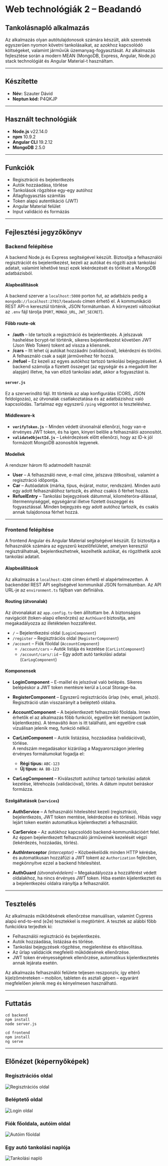 # Web technológiák 2 – Beadandó
## Tankolásnapló alkalmazás
Az alkalmazás olyan autótulajdonosok számára készült, akik szeretnék egyszerűen nyomon követni tankolásaikat, az azokhoz kapcsolódó költségeket, valamint járművük üzemanyag-fogyasztását. Az alkalmazás fejlesztése során a modern MEAN (MongoDB, Express, Angular, Node.js) stack technológiát és Angular Material-t használtam.

---

## Készítette
- **Név:** Szauter Dávid  
- **Neptun kód:** P4QKJP  

---

## Használt technológiák
- **Node.js** v22.14.0
- **npm** 10.9.2
- **Angular CLI** 19.2.12
- **MongoDB** 2.5.0

---

## Funkciók
- Regisztráció és bejelentkezés
- Autók hozzáadása, törlése
- Tankolások rögzítése egy-egy autóhoz
- Átlagfogyasztás számítás
- Token alapú autentikáció (JWT)
- Angular Material felület
- Input validáció és formázás

---

## Fejlesztési jegyzőkönyv

### Backend felépítése

A backend Node.js és Express segítségével készült. Biztosítja a felhasználói regisztrációt és bejelentkezést, kezeli az autókat és rögzíti azok tankolási adatait, valamint lehetővé teszi ezek lekérdezését és törlését a MongoDB adatbázisból.

#### Alapbeállítások
A backend szerver a `localhost:5000` porton fut, az adatbázis pedig a `mongodb://localhost:27017/beadando` címen érhető el. A kommunikáció REST API-n keresztül történik, JSON formátumban. A környezeti változókat az `.env` fájl tárolja (`PORT`, `MONGO_URL`, `JWT_SECRET`).

#### Főbb route-ok

- **/auth** – Ide tartozik a regisztráció és bejelentkezés. A jelszavak hashelése bcrypt-tel történik, sikeres bejelentkezést követően JWT (Json Web Token) tokent ad vissza a kliensnek.
- **/cars** – Itt lehet új autókat hozzáadni (validációval), lekérdezni és törölni. A felhasználó csak a saját járműveihez fér hozzá.
- **/refuel** – Ez kezeli az egyes autókhoz tartozó tankolási bejegyzéseket. A backend számolja a fizetett összeget (az egységár és a megadott liter alapján) illetve, ha van előző tankolási adat, akkor a fogyasztást is.

#### `server.js`
Ez a szerverindító fájl. Itt történik az alap konfigurálás (CORS, JSON feldolgozás), az útvonalak csatlakoztatása és az adatbázishoz való kapcsolódás. Tartalmaz egy egyszerű `/ping` végpontot is teszteléshez.

#### Middleware-k

- **`verifyToken.js`** – Minden védett útvonalnál ellenőrzi, hogy van-e érvényes JWT token, és ha igen, kinyeri belőle a felhasználói azonosítót.
- **`validateObjectId.js`** – Lekérdezések előtt ellenőrzi, hogy az ID-k jól formázott MongoDB azonosítók legyenek.

#### Modellek

A rendszer három fő adatmodellt használ:

- **User** – A felhasználó neve, e-mail címe, jelszava (titkosítva), valamint a regisztráció időpontja.
- **Car** – Autóadatok (márka, típus, évjárat, motor, rendszám). Minden autó egy adott felhasználóhoz tartozik, és ahhoz csakis ő férhet hozzá.
- **RefuelEntry** – Tankolási bejegyzések dátummal, kilométeróra-állással, litermennyiséggel, egységárral illetve fizetett összeggel és fogyasztással. Minden bejegyzés egy adott autóhoz tartozik, és csakis annak tulajdonosa férhet hozzá.

---

### Frontend felépítése

A frontend Angular és Angular Material segítségével készült. Ez biztosítja a felhasználók számára az egyszerű kezelőfelületet, amelyen keresztül regisztrálhatnak, bejelentkezhetnek, kezelhetik autóikat, és rögzíthetik azok tankolási adatait.

#### Alapbeállítások

Az alkalmazás a `localhost:4200` címen érhető el alapértelmezetten. A backenddel REST API segítségével kommunikál JSON formátumban. Az API URL-je az `environment.ts` fájlban van definiálva.

#### Routing (útvonalak)

Az útvonalakat az `app.config.ts`-ben állítottam be. A biztonságos navigációt (token-alapú ellenőrzés) az `AuthGuard` biztosítja, ami megakadályozza az illetéktelen hozzáférést.

- `/` – Bejelentkezési oldal (`LoginComponent`)
- `/register` – Regisztrációs oldal (`RegisterComponent`)
- `/account` – Fiók főoldal (`AccountComponent`)
  - `/account/cars` – Autók listája és kezelése (`CarListComponent`)
  - `/account/cars/:id` – Egy adott autó tankolási adatai (`CarLogComponent`)

#### Komponensek

- **LoginComponent** – E-maillel és jelszóval való belépés. Sikeres belépéskor a JWT token mentésre kerül a Local Storage-ba.
- **RegisterComponent** – Egyszerű regisztrációs űrlap (név, email, jelszó). Regisztráció után visszairányít a beléptető oldalra.
- **AccountComponent** – A bejelentkezett felhasználó főoldala. Innen érhetők el az alkalmazás főbb funkciói, egyelőre két menüpont (autóim, kijelentkezés). A témaváltó ikon is itt található, ami egyelőre csak vizuálisan jelenik meg, funkció nélkül.
- **CarListComponent** – Autók listázása, hozzáadása (validációval), törlése.  
  A rendszám megadásakor kizárólag a Magyarországon jelenleg érvényes formátumokat fogadja el:  
  - **Régi típus:** `ABC-123`  
  - **Új típus:** `AA BB-123`

- **CarLogComponent** – Kiválasztott autóhoz tartozó tankolási adatok kezelése, létrehozás (validációval), törlés. A dátum inputot beíráskor formázza.

#### Szolgáltatások (`services`)

- **AuthService** – A felhasználói hitelesítést kezeli (regisztráció, bejelentkezés, JWT token mentése, lekérdezése és törlése). Hibás vagy lejárt token esetén automatikus kijelentkezteti a felhasználót.
- **CarService** – Az autókhoz kapcsolódó backend-kommunikációért felel. Az éppen bejelentkezett felhasználó járműveinek kezelését végzi (lekérdezés, hozzáadás, törlés).

- **AuthInterceptor** *(interceptor)* – Közbeékelődik minden HTTP kérésbe, és automatikusan hozzáfűzi a JWT tokent az `Authorization` fejlécben, megkönnyítve ezzel a backend hitelesítést.
- **AuthGuard** *(útvonalvédelem)* – Megakadályozza a hozzáférést védett oldalakhoz, ha nincs érvényes JWT token. Hiba esetén kijelentkezteti és a bejelentkezési oldalra irányítja a felhasználót.

---

## Tesztelés

Az alkalmazás működésének ellenőrzése manuálisan, valamint Cypress alapú end-to-end (e2e) tesztekkel is megtörtént. A tesztek az alábbi főbb funkciókra terjedtek ki:

- Felhasználói regisztráció és bejelentkezés.
- Autók hozzáadása, listázása és törlése.
- Tankolási bejegyzések rögzítése, megjelenítése és eltávolítása.
- Az űrlap validációk megfelelő működésének ellenőrzése.
- JWT token érvényességének ellenőrzése, automatikus kijelentkeztetés annak lejárata esetén.

Az alkalmazás felhasználói felülete teljesen reszponzív, így eltérő kijelzőméreteken – mobilon, tableten és asztali gépen – egyaránt megfelelően jelenik meg és kényelmesen használható.

---

## Futtatás

```
cd backend
npm install
node server.js
```

```
cd frontend
npm install
ng serve
```

---

## Előnézet (képernyőképek)

### Regisztrációs oldal
![Regisztrációs oldal](assets/images/register.png)

### Beléptető oldal
![Login oldal](assets/images/login.png)

### Fiók főoldala, autóim oldal
![Autóim főoldal](assets/images/cars.png)

### Egy autó tankolási naplója
![Tankolási napló](assets/images/refuel.png)
